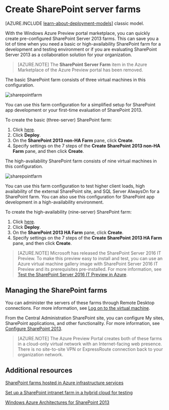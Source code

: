 <properties
	pageTitle="Create SharePoint server farms | Windows Azure"
	description="Quickly create a new basic or highly-available SharePoint Server 2013 farm with the Azure Preview portal marketplace."
	services="virtual-machines"
	documentationCenter=""
	authors="JoeDavies-MSFT"
	manager="timlt"
	editor=""
	tags="azure-resource-manager"/>

<tags
	ms.service="virtual-machines"
	ms.date="10/29/2015"
	wacn.date=""/>


# Create SharePoint server farms

[AZURE.INCLUDE [learn-about-deployment-models](../includes/learn-about-deployment-models-rm-include.md)] classic model.
 
With the Windows Azure Preview portal marketplace, you can quickly create pre-configured SharePoint Server 2013 farms. This can save you a lot of time when you need a basic or high-availability SharePoint farm for a development and testing environment or if you are evaluating SharePoint Server 2013 as a collaboration solution for your organization.

> [AZURE.NOTE] The **SharePoint Server Farm** item in the Azure Marketplace of the Azure Preview portal has been removed.

The basic SharePoint farm consists of three virtual machines in this configuration.

![sharepointfarm](./media/virtual-machines-sharepoint-farm-azure-preview/Non-HAFarm.png)

You can use this farm configuration for a simplified setup for SharePoint app development or your first-time evaluation of SharePoint 2013.

To create the basic (three-server) SharePoint farm:

1. Click [here](https://azure.microsoft.com/marketplace/partners/sharepoint2013/sharepoint2013farmsharepoint2013-nonha/).
2. Click **Deploy**.
3. On the **SharePoint 2013 non-HA Farm** pane, click **Create**.
4. Specify settings on the 7 steps of the **Create SharePoint 2013 non-HA Farm** pane, and then click **Create**.

The high-availability SharePoint farm consists of nine virtual machines in this configuration.

![sharepointfarm](./media/virtual-machines-sharepoint-farm-azure-preview/HAFarm.png)

You can use this farm configuration to test higher client loads, high availability of the external SharePoint site, and SQL Server AlwaysOn for a SharePoint farm. You can also use this configuration for SharePoint app development in a high-availability environment.

To create the high-availability (nine-server) SharePoint farm:

1. Click [here](https://azure.microsoft.com/marketplace/partners/sharepoint2013/sharepoint2013farmsharepoint2013-ha/).
2. Click **Deploy**.
3. On the **SharePoint 2013 HA Farm** pane, click **Create**.
4. Specify settings on the 7 steps of the **Create SharePoint 2013 HA Farm** pane, and then click **Create**.

> [AZURE.NOTE] Microsoft has released the SharePoint Server 2016 IT Preview. To make this preview easy to install and test, you can use an Azure virtual machine gallery image with SharePoint Server 2016 IT Preview and its prerequisites pre-installed. For more information, see [Test the SharePoint Server 2016 IT Preview in Azure](http://azure.microsoft.com/blog/test-sharepoint-server-2016-it-preview-4/).

## Managing the SharePoint farms

You can administer the servers of these farms through Remote Desktop connections. For more information, see [Log on to the virtual machine](/documentation/articles/virtual-machines-windows-tutorial-classic-portal#log-on-to-the-virtual-machine).

From the Central Administration SharePoint site, you can configure My sites, SharePoint applications, and other functionality. For more information, see [Configure SharePoint 2013](http://technet.microsoft.com/zh-cn/library/ee836142.aspx).

> [AZURE.NOTE] The Azure Preview Portal creates both of these farms in a cloud-only virtual network with an Internet-facing web presence. There is no site-to-site VPN or ExpressRoute connection back to your organization network.

## Additional resources

[SharePoint farms hosted in Azure infrastructure services](/documentation/articles/virtual-machines-sharepoint-infrastructure-services)

[Set up a SharePoint intranet farm in a hybrid cloud for testing](/documentation/articles/virtual-networks-setup-sharepoint-hybrid-cloud-testing)

[Windows Azure Architectures for SharePoint 2013](https://technet.microsoft.com/zh-cn/library/dn635309.aspx)
